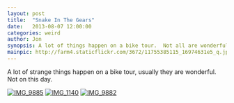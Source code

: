 ```yaml
---
layout: post
title:  "Snake In The Gears"
date:   2013-08-07 12:00:00
categories: weird
author: Jon
synopsis: A lot of things happen on a bike tour.  Not all are wonderful.
mainpic: http://farm4.staticflickr.com/3672/11755385115_16974631e5_q.jpg
---
```


A lot of strange things happen on a bike tour, usually they are wonderful.  Not on this day.

<a class="photo-link" href="http://www.flickr.com/photos/100330886@N04/11755385115/in/set-72157645775225112"><img class="photo" title="IMG_9885" src="http://farm4.staticflickr.com/3672/11755385115_16974631e5.jpg"></a>
<a class="photo-link" href="http://www.flickr.com/photos/100330886@N04/11759443324/in/set-72157645775225112"><img class="photo" title="IMG_1140" src="http://farm6.staticflickr.com/5543/11759443324_b82d17b0a8.jpg"></a>
<a class="photo-link" href="http://www.flickr.com/photos/100330886@N04/11755804494/in/set-72157645775225112"><img class="photo" title="IMG_9882" src="http://farm8.staticflickr.com/7435/11755804494_aa1db093cc.jpg"></a>
